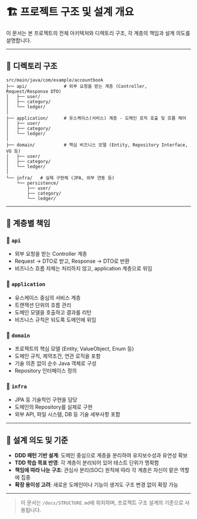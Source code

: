 # 🏗 프로젝트 구조 및 설계 개요

이 문서는 본 프로젝트의 전체 아키텍처와 디렉토리 구조, 각 계층의 책임과 설계 의도를 설명합니다.

---

## 📂 디렉토리 구조

```
src/main/java/com/example/accountbook
├── api/              # 외부 요청을 받는 계층 (Controller, Request/Response DTO)
│   ├── user/
│   ├── category/
│   └── ledger/
│
├── application/      # 유스케이스(서비스) 계층 - 도메인 로직 호출 및 흐름 제어
│   ├── user/
│   ├── category/
│   └── ledger/
│
├── domain/           # 핵심 비즈니스 모델 (Entity, Repository Interface, VO 등)
│   ├── user/
│   ├── category/
│   └── ledger/
│
└── infra/   # 실제 구현체 (JPA, 외부 연동 등)
    └── persistence/
        ├── user/
        ├── category/
        └── ledger/
```

---

## 🧱 계층별 책임

### 🔹 `api`
- 외부 요청을 받는 Controller 계층
- Request → DTO로 받고, Response → DTO로 반환
- 비즈니스 흐름 자체는 처리하지 않고, application 계층으로 위임

### 🔹 `application`
- 유스케이스 중심의 서비스 계층
- 트랜잭션 단위의 흐름 관리
- 도메인 모델을 호출하고 결과를 리턴
- 비즈니스 규칙은 되도록 도메인에 위임

### 🔹 `domain`
- 프로젝트의 핵심 모델 (Entity, ValueObject, Enum 등)
- 도메인 규칙, 제약조건, 연관 로직을 포함
- 기술 의존 없이 순수 Java 객체로 구성
- Repository 인터페이스 정의

### 🔹 `infra`
- JPA 등 기술적인 구현을 담당
- 도메인의 Repository를 실제로 구현
- 외부 API, 파일 시스템, DB 등 기술 세부사항 포함

---

## 🎯 설계 의도 및 기준

- **DDD 패턴 기반 설계**: 도메인 중심으로 계층을 분리하여 유지보수성과 유연성 확보
- **TDD 학습 목표 반영**: 각 계층이 분리되어 있어 테스트 단위가 명확함
- **책임에 따라 나눈 구조**: 관심사 분리(SOC) 원칙에 따라 각 계층은 자신이 맡은 역할에 집중
- **확장 용이성 고려**: 새로운 도메인이나 기능이 생겨도 구조 변경 없이 확장 가능

---

> 이 문서는 `/docs/STRUCTURE.md`에 위치하며, 프로젝트 구조 설계의 기준으로 사용됩니다.

